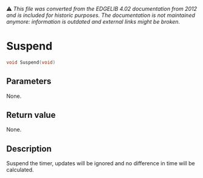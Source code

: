 :warning: _This file was converted from the EDGELIB 4.02 documentation from 2012 and is included for historic purposes. The documentation is not maintained anymore: information is outdated and external links might be broken._

# Suspend


```c++
void Suspend(void)
```

## Parameters
None.

## Return value
None.

## Description
Suspend the timer, updates will be ignored and no difference in time will be calculated.

